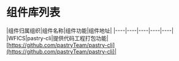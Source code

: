 # 组件库列表

|组件归属组织|组件名称|组件功能|组件地址|
|----|----|----|----|----|
|WFICS|pastry-cli|提供代码工程打包功能|[https://github.com/pastryTeam/pastry-cli](https://github.com/pastryTeam/pastry-cli)|
